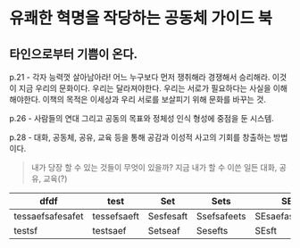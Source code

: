 # 유쾌한 혁명을 작당하는 공동체 가이드 북

## 타인으로부터 기쁨이 온다.

p.21 - 각자 능력껏 살아남아라! 어느 누구보다 먼저 쟁취해라 경쟁해서 승리해라.
이것이 지금 우리의 문화이다. 우리는 달라져야한다. 우리는 서로가 필요하다는 사실을 이해해야한다. 이책의 목적은 이세상과 우리 서로를 보살피기 위해 문화를 바꾸는 것.

p.26 - 사람들의 연대 그리고 공동의 목표와 정체성 인식 형성에 중점을 둔 시스템.

p.28 - 대화, 공동체, 공유, 교육 등을 통해 공감과 이성적 사고의 기회를 창출하는 방법이다.

> 내가 당장 할 수 있는 것들이 무엇이 있을까?  지금 내가 할 수 이쓴 일든 대화, 공유, 교육(?)

|dfdf|test|Set|Sets|SEt|SEt|
|----|----|---|----|---|--------------|
|tessaefsafesafet|tessefsaeft|Sesfesaft|Ssefsafeets|SEsaefasfasseft|SEtfssfsfsfsfsafsfsfsfasf|
|testsf|testsaef|Setseaf|Sesefts|SEsft|SEtsaefsaef;lj;sfjo;ij;ijfsajaslkfhelkasjhflasfsaefjlasef;jsaklfjsa;efisalfj;aslfj;lsafj;saljf;alsijef;lsaijf;lsaejf|
